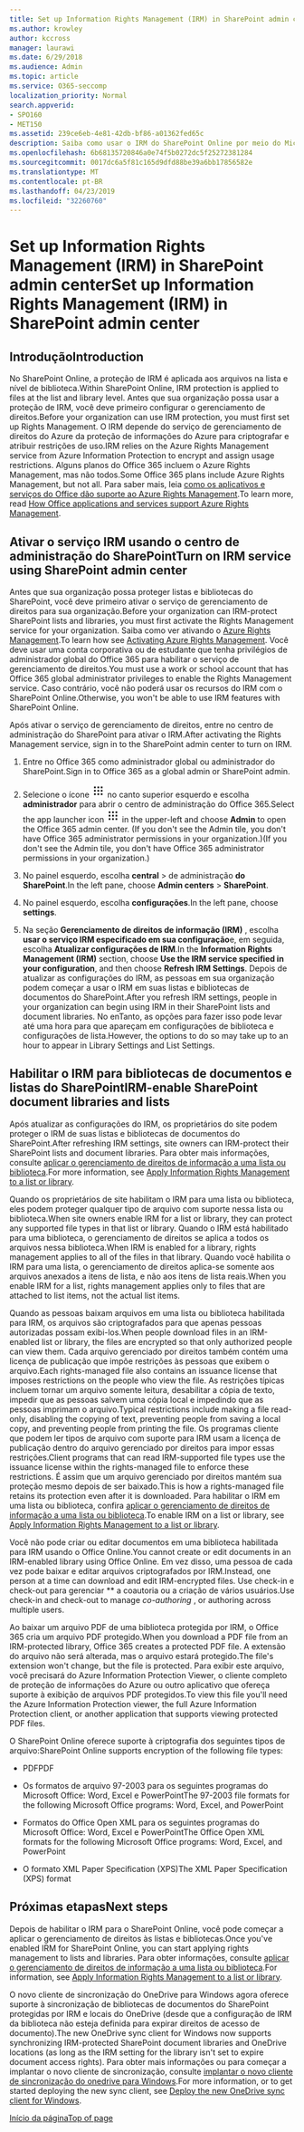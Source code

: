 ```yaml
---
title: Set up Information Rights Management (IRM) in SharePoint admin center
ms.author: krowley
author: kccross
manager: laurawi
ms.date: 6/29/2018
ms.audience: Admin
ms.topic: article
ms.service: O365-seccomp
localization_priority: Normal
search.appverid:
- SPO160
- MET150
ms.assetid: 239ce6eb-4e81-42db-bf86-a01362fed65c
description: Saiba como usar o IRM do SharePoint Online por meio do Microsoft Azure Active Directory Rights Management Services (RMS) para proteger listas e bibliotecas de documentos do SharePoint.
ms.openlocfilehash: 6b68135720846a0e74f5b0272dc5f25272381284
ms.sourcegitcommit: 0017dc6a5f81c165d9dfd88be39a6bb17856582e
ms.translationtype: MT
ms.contentlocale: pt-BR
ms.lasthandoff: 04/23/2019
ms.locfileid: "32260760"
---
```

# <a name="set-up-information-rights-management-irm-in-sharepoint-admin-center"></a><span data-ttu-id="b1ebf-103">Set up Information Rights Management (IRM) in SharePoint admin center</span><span class="sxs-lookup"><span data-stu-id="b1ebf-103">Set up Information Rights Management (IRM) in SharePoint admin center</span></span>

## <a name="introduction"></a><span data-ttu-id="b1ebf-104">Introdução</span><span class="sxs-lookup"><span data-stu-id="b1ebf-104">Introduction</span></span>

<span data-ttu-id="b1ebf-105">No SharePoint Online, a proteção de IRM é aplicada aos arquivos na lista e nível de biblioteca.</span><span class="sxs-lookup"><span data-stu-id="b1ebf-105">Within SharePoint Online, IRM protection is applied to files at the list and library level.</span></span> <span data-ttu-id="b1ebf-106">Antes que sua organização possa usar a proteção de IRM, você deve primeiro configurar o gerenciamento de direitos.</span><span class="sxs-lookup"><span data-stu-id="b1ebf-106">Before your organization can use IRM protection, you must first set up Rights Management.</span></span> <span data-ttu-id="b1ebf-107">O IRM depende do serviço de gerenciamento de direitos do Azure da proteção de informações do Azure para criptografar e atribuir restrições de uso.</span><span class="sxs-lookup"><span data-stu-id="b1ebf-107">IRM relies on the Azure Rights Management service from Azure Information Protection to encrypt and assign usage restrictions.</span></span> <span data-ttu-id="b1ebf-108">Alguns planos do Office 365 incluem o Azure Rights Management, mas não todos.</span><span class="sxs-lookup"><span data-stu-id="b1ebf-108">Some Office 365 plans include Azure Rights Management, but not all.</span></span> <span data-ttu-id="b1ebf-109">Para saber mais, leia [como os aplicativos e serviços do Office dão suporte ao Azure Rights Management](https://docs.microsoft.com/azure/information-protection/understand-explore/office-apps-services-support).</span><span class="sxs-lookup"><span data-stu-id="b1ebf-109">To learn more, read [How Office applications and services support Azure Rights Management](https://docs.microsoft.com/azure/information-protection/understand-explore/office-apps-services-support).</span></span>
  
## <a name="turn-on-irm-service-using-sharepoint-admin-center"></a><span data-ttu-id="b1ebf-110">Ativar o serviço IRM usando o centro de administração do SharePoint</span><span class="sxs-lookup"><span data-stu-id="b1ebf-110">Turn on IRM service using SharePoint admin center</span></span>

<span data-ttu-id="b1ebf-111">Antes que sua organização possa proteger listas e bibliotecas do SharePoint, você deve primeiro ativar o serviço de gerenciamento de direitos para sua organização.</span><span class="sxs-lookup"><span data-stu-id="b1ebf-111">Before your organization can IRM-protect SharePoint lists and libraries, you must first activate the Rights Management service for your organization.</span></span> <span data-ttu-id="b1ebf-112">Saiba como ver ativando o [Azure Rights Management](https://docs.microsoft.com/information-protection/deploy-use/activate-service).</span><span class="sxs-lookup"><span data-stu-id="b1ebf-112">To learn how see [Activating Azure Rights Management](https://docs.microsoft.com/information-protection/deploy-use/activate-service).</span></span> <span data-ttu-id="b1ebf-113">Você deve usar uma conta corporativa ou de estudante que tenha privilégios de administrador global do Office 365 para habilitar o serviço de gerenciamento de direitos.</span><span class="sxs-lookup"><span data-stu-id="b1ebf-113">You must use a work or school account that has Office 365 global administrator privileges to enable the Rights Management service.</span></span> <span data-ttu-id="b1ebf-114">Caso contrário, você não poderá usar os recursos do IRM com o SharePoint Online.</span><span class="sxs-lookup"><span data-stu-id="b1ebf-114">Otherwise, you won't be able to use IRM features with SharePoint Online.</span></span>
  
<span data-ttu-id="b1ebf-115">Após ativar o serviço de gerenciamento de direitos, entre no centro de administração do SharePoint para ativar o IRM.</span><span class="sxs-lookup"><span data-stu-id="b1ebf-115">After activating the Rights Management service, sign in to the SharePoint admin center to turn on IRM.</span></span>
  
1. <span data-ttu-id="b1ebf-116">Entre no Office 365 como administrador global ou administrador do SharePoint.</span><span class="sxs-lookup"><span data-stu-id="b1ebf-116">Sign in to Office 365 as a global admin or SharePoint admin.</span></span>
    
2. <span data-ttu-id="b1ebf-117">Selecione o ícone ![do inicializador de aplicativos o ícone do inicializador de aplicativos no Office 365](media/e5aee650-c566-4100-aaad-4cc2355d909f.png) no canto superior esquerdo e escolha **administrador** para abrir o centro de administração do Office 365.</span><span class="sxs-lookup"><span data-stu-id="b1ebf-117">Select the app launcher icon ![The app launcher icon in Office 365](media/e5aee650-c566-4100-aaad-4cc2355d909f.png) in the upper-left and choose **Admin** to open the Office 365 admin center.</span></span> <span data-ttu-id="b1ebf-118">(If you don't see the Admin tile, you don't have Office 365 administrator permissions in your organization.)</span><span class="sxs-lookup"><span data-stu-id="b1ebf-118">(If you don't see the Admin tile, you don't have Office 365 administrator permissions in your organization.)</span></span> 
    
3. <span data-ttu-id="b1ebf-119">No painel esquerdo, escolha **central** \> de administração **do SharePoint**.</span><span class="sxs-lookup"><span data-stu-id="b1ebf-119">In the left pane, choose **Admin centers** \> **SharePoint**.</span></span>
    
4. <span data-ttu-id="b1ebf-120">No painel esquerdo, escolha **configurações**.</span><span class="sxs-lookup"><span data-stu-id="b1ebf-120">In the left pane, choose **settings**.</span></span>
    
5. <span data-ttu-id="b1ebf-121">Na seção **Gerenciamento de direitos de informação (IRM)** , escolha **usar o serviço IRM especificado em sua configuração**e, em seguida, escolha **Atualizar configurações de IRM**.</span><span class="sxs-lookup"><span data-stu-id="b1ebf-121">In the **Information Rights Management (IRM)** section, choose **Use the IRM service specified in your configuration**, and then choose **Refresh IRM Settings**.</span></span> <span data-ttu-id="b1ebf-122">Depois de atualizar as configurações do IRM, as pessoas em sua organização podem começar a usar o IRM em suas listas e bibliotecas de documentos do SharePoint.</span><span class="sxs-lookup"><span data-stu-id="b1ebf-122">After you refresh IRM settings, people in your organization can begin using IRM in their SharePoint lists and document libraries.</span></span> <span data-ttu-id="b1ebf-123">No enTanto, as opções para fazer isso pode levar até uma hora para que apareçam em configurações de biblioteca e configurações de lista.</span><span class="sxs-lookup"><span data-stu-id="b1ebf-123">However, the options to do so may take up to an hour to appear in Library Settings and List Settings.</span></span>
    
## <a name="irm-enable-sharepoint-document-libraries-and-lists"></a><span data-ttu-id="b1ebf-124">Habilitar o IRM para bibliotecas de documentos e listas do SharePoint</span><span class="sxs-lookup"><span data-stu-id="b1ebf-124">IRM-enable SharePoint document libraries and lists</span></span>
<span data-ttu-id="b1ebf-125"><a name="__toc220831191"> </a></span><span class="sxs-lookup"><span data-stu-id="b1ebf-125"></span></span>

<span data-ttu-id="b1ebf-126">Após atualizar as configurações do IRM, os proprietários do site podem proteger o IRM de suas listas e bibliotecas de documentos do SharePoint.</span><span class="sxs-lookup"><span data-stu-id="b1ebf-126">After refreshing IRM settings, site owners can IRM-protect their SharePoint lists and document libraries.</span></span> <span data-ttu-id="b1ebf-127">Para obter mais informações, consulte [aplicar o gerenciamento de direitos de informação a uma lista ou biblioteca](apply-irm-to-a-list-or-library.md).</span><span class="sxs-lookup"><span data-stu-id="b1ebf-127">For more information, see [Apply Information Rights Management to a list or library](apply-irm-to-a-list-or-library.md).</span></span>
  
<span data-ttu-id="b1ebf-128">Quando os proprietários de site habilitam o IRM para uma lista ou biblioteca, eles podem proteger qualquer tipo de arquivo com suporte nessa lista ou biblioteca.</span><span class="sxs-lookup"><span data-stu-id="b1ebf-128">When site owners enable IRM for a list or library, they can protect any supported file types in that list or library.</span></span> <span data-ttu-id="b1ebf-129">Quando o IRM está habilitado para uma biblioteca, o gerenciamento de direitos se aplica a todos os arquivos nessa biblioteca.</span><span class="sxs-lookup"><span data-stu-id="b1ebf-129">When IRM is enabled for a library, rights management applies to all of the files in that library.</span></span> <span data-ttu-id="b1ebf-130">Quando você habilita o IRM para uma lista, o gerenciamento de direitos aplica-se somente aos arquivos anexados a itens de lista, e não aos itens de lista reais.</span><span class="sxs-lookup"><span data-stu-id="b1ebf-130">When you enable IRM for a list, rights management applies only to files that are attached to list items, not the actual list items.</span></span>
  
<span data-ttu-id="b1ebf-131">Quando as pessoas baixam arquivos em uma lista ou biblioteca habilitada para IRM, os arquivos são criptografados para que apenas pessoas autorizadas possam exibi-los.</span><span class="sxs-lookup"><span data-stu-id="b1ebf-131">When people download files in an IRM-enabled list or library, the files are encrypted so that only authorized people can view them.</span></span> <span data-ttu-id="b1ebf-132">Cada arquivo gerenciado por direitos também contém uma licença de publicação que impõe restrições às pessoas que exibem o arquivo.</span><span class="sxs-lookup"><span data-stu-id="b1ebf-132">Each rights-managed file also contains an issuance license that imposes restrictions on the people who view the file.</span></span> <span data-ttu-id="b1ebf-133">As restrições típicas incluem tornar um arquivo somente leitura, desabilitar a cópia de texto, impedir que as pessoas salvem uma cópia local e impedindo que as pessoas imprimam o arquivo.</span><span class="sxs-lookup"><span data-stu-id="b1ebf-133">Typical restrictions include making a file read-only, disabling the copying of text, preventing people from saving a local copy, and preventing people from printing the file.</span></span> <span data-ttu-id="b1ebf-134">Os programas cliente que podem ler tipos de arquivo com suporte para IRM usam a licença de publicação dentro do arquivo gerenciado por direitos para impor essas restrições.</span><span class="sxs-lookup"><span data-stu-id="b1ebf-134">Client programs that can read IRM-supported file types use the issuance license within the rights-managed file to enforce these restrictions.</span></span> <span data-ttu-id="b1ebf-135">É assim que um arquivo gerenciado por direitos mantém sua proteção mesmo depois de ser baixado.</span><span class="sxs-lookup"><span data-stu-id="b1ebf-135">This is how a rights-managed file retains its protection even after it is downloaded.</span></span> <span data-ttu-id="b1ebf-136">Para habilitar o IRM em uma lista ou biblioteca, confira [aplicar o gerenciamento de direitos de informação a uma lista ou biblioteca](apply-irm-to-a-list-or-library.md).</span><span class="sxs-lookup"><span data-stu-id="b1ebf-136">To enable IRM on a list or library, see [Apply Information Rights Management to a list or library](apply-irm-to-a-list-or-library.md).</span></span>
  
<span data-ttu-id="b1ebf-137">Você não pode criar ou editar documentos em uma biblioteca habilitada para IRM usando o Office Online.</span><span class="sxs-lookup"><span data-stu-id="b1ebf-137">You cannot create or edit documents in an IRM-enabled library using Office Online.</span></span> <span data-ttu-id="b1ebf-138">Em vez disso, uma pessoa de cada vez pode baixar e editar arquivos criptografados por IRM.</span><span class="sxs-lookup"><span data-stu-id="b1ebf-138">Instead, one person at a time can download and edit IRM-encrypted files.</span></span> <span data-ttu-id="b1ebf-139">Use check-in e check-out para gerenciar \*\* a coautoria ou a criação de vários usuários.</span><span class="sxs-lookup"><span data-stu-id="b1ebf-139">Use check-in and check-out to manage  *co-authoring*  , or authoring across multiple users.</span></span> 
  
<span data-ttu-id="b1ebf-140">Ao baixar um arquivo PDF de uma biblioteca protegida por IRM, o Office 365 cria um arquivo PDF protegido.</span><span class="sxs-lookup"><span data-stu-id="b1ebf-140">When you download a PDF file from an IRM-protected library, Office 365 creates a protected PDF file.</span></span> <span data-ttu-id="b1ebf-141">A extensão do arquivo não será alterada, mas o arquivo estará protegido.</span><span class="sxs-lookup"><span data-stu-id="b1ebf-141">The file's extension won't change, but the file is protected.</span></span> <span data-ttu-id="b1ebf-142">Para exibir este arquivo, você precisará do Azure Information Protection Viewer, o cliente completo de proteção de informações do Azure ou outro aplicativo que ofereça suporte à exibição de arquivos PDF protegidos.</span><span class="sxs-lookup"><span data-stu-id="b1ebf-142">To view this file you'll need the Azure Information Protection viewer, the full Azure Information Protection client, or another application that supports viewing protected PDF files.</span></span> 
  
<span data-ttu-id="b1ebf-143">O SharePoint Online oferece suporte à criptografia dos seguintes tipos de arquivo:</span><span class="sxs-lookup"><span data-stu-id="b1ebf-143">SharePoint Online supports encryption of the following file types:</span></span>
  
- <span data-ttu-id="b1ebf-144">PDF</span><span class="sxs-lookup"><span data-stu-id="b1ebf-144">PDF</span></span>
    
- <span data-ttu-id="b1ebf-145">Os formatos de arquivo 97-2003 para os seguintes programas do Microsoft Office: Word, Excel e PowerPoint</span><span class="sxs-lookup"><span data-stu-id="b1ebf-145">The 97-2003 file formats for the following Microsoft Office programs: Word, Excel, and PowerPoint</span></span>
    
- <span data-ttu-id="b1ebf-146">Formatos do Office Open XML para os seguintes programas do Microsoft Office: Word, Excel e PowerPoint</span><span class="sxs-lookup"><span data-stu-id="b1ebf-146">The Office Open XML formats for the following Microsoft Office programs: Word, Excel, and PowerPoint</span></span>
    
- <span data-ttu-id="b1ebf-147">O formato XML Paper Specification (XPS)</span><span class="sxs-lookup"><span data-stu-id="b1ebf-147">The XML Paper Specification (XPS) format</span></span>
    
## <a name="next-steps"></a><span data-ttu-id="b1ebf-148">Próximas etapas</span><span class="sxs-lookup"><span data-stu-id="b1ebf-148">Next steps</span></span>
<span data-ttu-id="b1ebf-149"><a name="__toc220831191"> </a></span><span class="sxs-lookup"><span data-stu-id="b1ebf-149"></span></span>

<span data-ttu-id="b1ebf-150">Depois de habilitar o IRM para o SharePoint Online, você pode começar a aplicar o gerenciamento de direitos às listas e bibliotecas.</span><span class="sxs-lookup"><span data-stu-id="b1ebf-150">Once you've enabled IRM for SharePoint Online, you can start applying rights management to lists and libraries.</span></span> <span data-ttu-id="b1ebf-151">Para obter informações, consulte [aplicar o gerenciamento de direitos de informação a uma lista ou biblioteca](apply-irm-to-a-list-or-library.md).</span><span class="sxs-lookup"><span data-stu-id="b1ebf-151">For information, see [Apply Information Rights Management to a list or library](apply-irm-to-a-list-or-library.md).</span></span>
  
<span data-ttu-id="b1ebf-152">O novo cliente de sincronização do OneDrive para Windows agora oferece suporte à sincronização de bibliotecas de documentos do SharePoint protegidas por IRM e locais do OneDrive (desde que a configuração de IRM da biblioteca não esteja definida para expirar direitos de acesso de documento).</span><span class="sxs-lookup"><span data-stu-id="b1ebf-152">The new OneDrive sync client for Windows now supports synchronizing IRM-protected SharePoint document libraries and OneDrive locations (as long as the IRM setting for the library isn't set to expire document access rights).</span></span> <span data-ttu-id="b1ebf-153">Para obter mais informações ou para começar a implantar o novo cliente de sincronização, consulte [implantar o novo cliente de sincronização do onedrive para Windows](https://support.office.com/article/3f3a511c-30c6-404a-98bf-76f95c519668).</span><span class="sxs-lookup"><span data-stu-id="b1ebf-153">For more information, or to get started deploying the new sync client, see [Deploy the new OneDrive sync client for Windows](https://support.office.com/article/3f3a511c-30c6-404a-98bf-76f95c519668).</span></span>
  
[<span data-ttu-id="b1ebf-154">Início da página</span><span class="sxs-lookup"><span data-stu-id="b1ebf-154">Top of page</span></span>](#introduction)  

